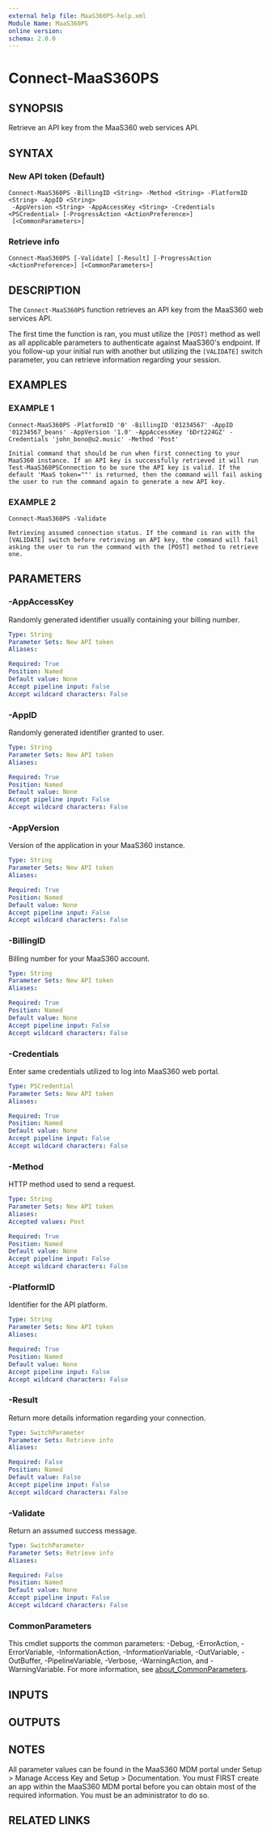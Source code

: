 ```yaml
---
external help file: MaaS360PS-help.xml
Module Name: MaaS360PS
online version:
schema: 2.0.0
---
```


# Connect-MaaS360PS

## SYNOPSIS

Retrieve an API key from the MaaS360 web services API.

## SYNTAX

### New API token (Default)
```
Connect-MaaS360PS -BillingID <String> -Method <String> -PlatformID <String> -AppID <String>
 -AppVersion <String> -AppAccessKey <String> -Credentials <PSCredential> [-ProgressAction <ActionPreference>]
 [<CommonParameters>]
```

### Retrieve info
```
Connect-MaaS360PS [-Validate] [-Result] [-ProgressAction <ActionPreference>] [<CommonParameters>]
```

## DESCRIPTION
The `Connect-MaaS360PS` function retrieves an API key from the MaaS360 web services API.

The first time the function is ran, you must utilize the `[POST]` method as well as all applicable parameters to authenticate against MaaS360's endpoint. If you follow-up your initial run with another but utilizing the `[VALIDATE]` switch parameter, you can retrieve information regarding your session.

## EXAMPLES

### EXAMPLE 1
```
Connect-MaaS360PS -PlatformID '0' -BillingID '01234567' -AppID '01234567_beans' -AppVersion '1.0' -AppAccessKey 'bDrt224GZ' -Credentials 'john_bono@u2.music' -Method 'Post'

Initial command that should be run when first connecting to your MaaS360 instance. If an API key is successfully retrieved it will run Test-MaaS360PSConnection to be sure the API key is valid. If the default 'MaaS token=""' is returned, then the command will fail asking the user to run the command again to generate a new API key.
```

### EXAMPLE 2
```
Connect-MaaS360PS -Validate

Retrieving assumed connection status. If the command is ran with the [VALIDATE] switch before retrieving an API key, the command will fail asking the user to run the command with the [POST] method to retrieve one.
```

## PARAMETERS

### -AppAccessKey
Randomly generated identifier usually containing your billing number.

```yaml
Type: String
Parameter Sets: New API token
Aliases:

Required: True
Position: Named
Default value: None
Accept pipeline input: False
Accept wildcard characters: False
```

### -AppID
Randomly generated identifier granted to user.

```yaml
Type: String
Parameter Sets: New API token
Aliases:

Required: True
Position: Named
Default value: None
Accept pipeline input: False
Accept wildcard characters: False
```

### -AppVersion
Version of the application in your MaaS360 instance.

```yaml
Type: String
Parameter Sets: New API token
Aliases:

Required: True
Position: Named
Default value: None
Accept pipeline input: False
Accept wildcard characters: False
```

### -BillingID
Billing number for your MaaS360 account.

```yaml
Type: String
Parameter Sets: New API token
Aliases:

Required: True
Position: Named
Default value: None
Accept pipeline input: False
Accept wildcard characters: False
```

### -Credentials
Enter same credentials utilized to log into MaaS360 web portal.

```yaml
Type: PSCredential
Parameter Sets: New API token
Aliases:

Required: True
Position: Named
Default value: None
Accept pipeline input: False
Accept wildcard characters: False
```

### -Method
HTTP method used to send a request.

```yaml
Type: String
Parameter Sets: New API token
Aliases:
Accepted values: Post

Required: True
Position: Named
Default value: None
Accept pipeline input: False
Accept wildcard characters: False
```

### -PlatformID
Identifier for the API platform.

```yaml
Type: String
Parameter Sets: New API token
Aliases:

Required: True
Position: Named
Default value: None
Accept pipeline input: False
Accept wildcard characters: False
```

### -Result
Return more details information regarding your connection.

```yaml
Type: SwitchParameter
Parameter Sets: Retrieve info
Aliases:

Required: False
Position: Named
Default value: False
Accept pipeline input: False
Accept wildcard characters: False
```

### -Validate
Return an assumed success message.

```yaml
Type: SwitchParameter
Parameter Sets: Retrieve info
Aliases:

Required: False
Position: Named
Default value: None
Accept pipeline input: False
Accept wildcard characters: False
```

### CommonParameters
This cmdlet supports the common parameters: -Debug, -ErrorAction, -ErrorVariable, -InformationAction, -InformationVariable, -OutVariable, -OutBuffer, -PipelineVariable, -Verbose, -WarningAction, and -WarningVariable. For more information, see [about_CommonParameters](http://go.microsoft.com/fwlink/?LinkID=113216).

## INPUTS

## OUTPUTS

## NOTES
All parameter values can be found in the MaaS360 MDM portal under Setup > Manage Access Key and Setup > Documentation. You must FIRST create an app within the MaaS360 MDM portal before you can obtain most of the required information. You must be an administrator to do so.

## RELATED LINKS
